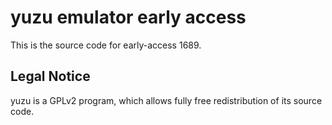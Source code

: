 yuzu emulator early access
=============

This is the source code for early-access 1689.

## Legal Notice

yuzu is a GPLv2 program, which allows fully free redistribution of its source code.